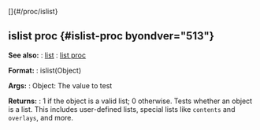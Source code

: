 []{#/proc/islist}
## islist proc {#islist-proc byondver="513"}
**See also:**
:   [list](#/list)
:   [list proc](#/proc/list)
<!-- -->
**Format:**
:   islist(Object)
<!-- -->
**Args:**
:   Object: The value to test
<!-- -->
**Returns:**
:   1 if the object is a valid list; 0 otherwise.
Tests whether an object is a list. This includes user-defined lists,
special lists like `contents` and `overlays`, and more.